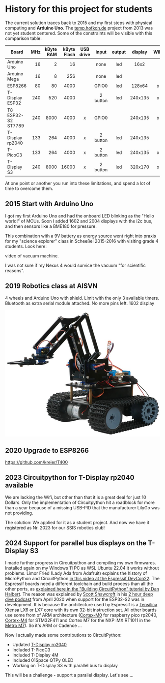 # History for this project for students

The current solution traces back to 2015 and my first steps with physical computing and __Arduino Uno__. The [temp.hofkoh.de](https://github.com/kreier/temp.hofkoh.de) project from 2013 was not yet student centered. Some of the constraints will be visible with this comparison table:

| Board              | MHz | kByte RAM | kByte Flash | USB drive |   input  | output | display | WiFi | Bluetooth | LiPo |  notes  |
|--------------------|----:|----------:|------------:|:---------:|:--------:|:------:|:-------:|:----:|:---------:|:----:|:-------:|
| Arduino Uno        |  16 |         2 |          16 |           |   none   |   led  |   16x2  |      |  external |      |         |
| Arduino Mega       |  16 |         8 |         256 |           |   none   |   led  |         |      |  external |      |         |
| ESP8266            |  80 |        80 |        4000 |           |   GPIO0  |   led  |  128x64 |   x  |           |      |         |
| T-Display ESP32    | 240 |       520 |        4000 |           | 2 button |   led  | 240x135 |   x  |    4.0    |   x  |         |
| T8 ESP32-S2 ST7789 | 240 |      8000 |        4000 |     x     |   GPIO0  |        | 240x135 |   x  |    BLE    |   x  | SD card |
| T-Display rp2040   | 133 |       264 |        4000 |     x     | 2 button |   led  | 240x135 |      |           |   x  |         |
| T-PicoC3           | 133 |       264 |        4000 |     x     | 2 button |   led  | 240x135 |   x  |           |   x  |         |
| T-Display S3       | 240 |      8000 |       16000 |     x     | 2 button |   led  | 320x170 |   x  |    BLE    |   x  |         |

At one point or another you run into these limitations, and spend a lot of time to overcome them.

## 2015 Start with Arduino Uno

I got my first Arduino Uno and had the onboard LED blinking as the "Hello world!" of MCUs. Soon I added 1602 and 2004 displays with the i2c bus, and then sensors like a BME180 for pressure.

This combination with a 9V battery as energy source went right into praxis for my "science explorer" class in Scheeßel 2015-2016 with visiting grade 4 students. Look here:

video of vacuum machine.

I was not sure if my Nexus 4 would survice the vacuum "for scientific reasons".

## 2019 Robotics class at AISVN

4 wheels and Arduino Uno with shield. Limit with the only 3 available timers. Bluetooth as extra serial module attached. No more pins left. 1602 display

![robot](https://raw.githubusercontent.com/kreier/T400/main/docs/T400-robotarm.jpg)

## 2020 Upgrade to ESP8266

https://github.com/kreier/T400

## 2023 Circuitpython for T-Display rp2040 available

We are lacking the Wifi, but other than that it is a great deal for just 10 Dollars. Only the implementation of Circuitpython hit a roadblock for more than a year because of a missing USB-PID that the manufacturer LilyGo was not providing.

The solution: We applied for it as a student project. And now we have it registered as Nr. 2023 for our SSIS robotics club! 

## 2024 Support for parallel bus displays on the T-Display S3

I made further progress in Circuitpython and compiling my own firmwares. Installed again on my Windows 11 PC as WSL Ubuntu 22.04 it works without problems. Limor Fried (Lady Ada from Adafruit) explains the history of MicroPython and CircuitPython [in this video at the Espressif DevCon22](https://youtu.be/1eZQzn0PX-A?si=4XkupHrjkIC9J43_). The Espressif boards need a different toolchain and build process than all the other ports, as [explained here in the "Building CircuitPython" tutorial by Dan Halbert](https://learn.adafruit.com/building-circuitpython/espressif-build). The reason was explained by [Scott Shawcroft](https://github.com/tannewt) in his [2 hour deep dive podcast](https://www.youtube.com/watch?v=5zq8RHXVdSI) from April 2020 when support for the ESP32-S2 was in development. It is because the architecture used by Espressif is a [Tensilica](https://en.wikipedia.org/wiki/Tensilica) Xtensa LX6 or LX7 core with its own 32-bit instruction set. All other boards use some from of ARM architecture ([Cortex-M0](https://en.wikipedia.org/wiki/ARM_Cortex-M) for raspberry pico rp2040, [Cortex-M4](https://en.wikipedia.org/wiki/ARM_Cortex-M) for STM32F411 and Cortex M7 for the NXP iMX RT1011 in the [Metro M7](https://www.adafruit.com/product/4950)). So it's ARM or Cadence ...

Now I actually made some contributions to CircuitPython:

- Updated [T-Display rp2040](https://circuitpython.org/board/lilygo_t_display_rp2040/)
- Included T-PicoC3
- Included T-Display 4M
- Included 01Space QTPy OLED
- Working on T-Display S3 with parallel bus to display

This will be a challenge - support a parallel display. Let's see ...
